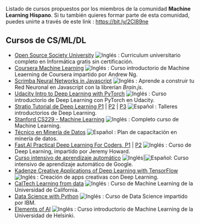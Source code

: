 Listado de cursos propuestos por los miembros de la comunidad **Machine Learning Hispano**. Si tu también quieres formar parte de esta comunidad, puedes unirte a través de este link : https://bit.ly/2CI89ne

## Cursos de CS/ML/DL

* [Open Source Society University](https://github.com/ossu/computer-science) ![Inglés](http://www.kreativekorp.com/lib/flags/gb.png) : Curriculum universitario completo en Informática gratis sin certificación.
* [Coursera Machine Learning](https://www.coursera.org/learn/machine-learning) ![Inglés](http://www.kreativekorp.com/lib/flags/gb.png) : Curso introductorio de Machine Leaerning de Coursera impartido por Andrew Ng.
* [Scrimba Neural Networks in Javascript](https://scrimba.com/g/gneuralnetworks) ![Inglés](http://www.kreativekorp.com/lib/flags/gb.png) : Aprende a construir tu Red Neuronal en Javascript con la librerían *Brain.js*.
* [Udacity Intro to Deep Learning with PyTorch](https://www.udacity.com/course/deep-learning-pytorch--ud188) ![Inglés](http://www.kreativekorp.com/lib/flags/gb.png) : Curso introductorio de Deep Learning con PyTorch en Udacity.
* [Stratio Tutorial de Deep Learning P1](https://youtu.be/pGOqWf7GwxI) | [P2](https://www.youtube.com/watch?v=o7x5RomX_Rw) | [P3](https://www.youtube.com/watch?v=n49pdNDNESU) ![Español](http://www.kreativekorp.com/lib/flags/es.png) : Talleres introductorios de Deep Learning.
* [Stanford CS229 - Machine Learning](https://see.stanford.edu/Course/CS229) ![Inglés](http://www.kreativekorp.com/lib/flags/gb.png) : Completo curso de Machine Learning.
* [Técnico en Minería de Datos](https://capacitateparaelempleo.org/pages.php?r=.tema&tagID=9681&load=12050&n=0&brandID=capacitate) ![Español](http://www.kreativekorp.com/lib/flags/es.png) : Plan de capacitación en minería de datos.
* [Fast.AI Practical Deep Learning For Coders, P1](https://course.fast.ai/)  | [P2](https://course.fast.ai/part2.html) ![Inglés](http://www.kreativekorp.com/lib/flags/gb.png) : Curso de Deep Learning, impartido por Jeremy Howard.
* [Curso intensivo de aprendizaje automático](https://developers.google.com/machine-learning/crash-course/) ![Inglés](http://www.kreativekorp.com/lib/flags/gb.png)|![Español](http://www.kreativekorp.com/lib/flags/es.png): Curso intensivo de aprendizaje automático de Google.
* [Kadenze Creative Applications of Deep Learning with TensorFlow](https://www.kadenze.com/courses/creative-applications-of-deep-learning-with-tensorflow/info) ![Inglés](http://www.kreativekorp.com/lib/flags/gb.png) : Creación de apps creativas con Deep Learning.
* [CalTech Learning from data](http://work.caltech.edu/telecourse.html) ![Inglés](http://www.kreativekorp.com/lib/flags/gb.png) : Curso de Machine Learning de la Universidad de California.
* [Data Science with Python](https://www.edx.org/es/professional-certificate/data-science-with-python) ![Inglés](http://www.kreativekorp.com/lib/flags/gb.png) : Curso de Data Science impartido por IBM.
* [Elements of AI](https://course.elementsofai.com/) ![Inglés](http://www.kreativekorp.com/lib/flags/gb.png) : Curso introductorio de Machine Learning de la Universidad de Helsinki.
